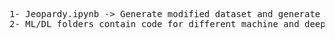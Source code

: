 <pre>
1- Jeopardy.ipynb -> Generate modified dataset and generate fastext models for "ques","ans","value".
2- ML/DL folders contain code for different machine and deep learning codes.
</pre>
